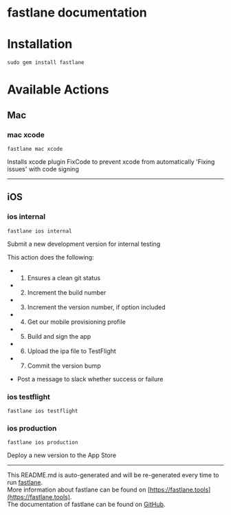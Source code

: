 fastlane documentation
================
# Installation
```
sudo gem install fastlane
```
# Available Actions
## Mac
### mac xcode
```
fastlane mac xcode
```
Installs xcode plugin FixCode to prevent xcode from automatically 'Fixing issues' with code signing

----

## iOS
### ios internal
```
fastlane ios internal
```
Submit a new development version for internal testing

This action does the following:



- 1) Ensures a clean git status

- 2) Increment the build number

- 3) Increment the version number, if option included

- 4) Get our mobile provisioning profile

- 5) Build and sign the app

- 6) Upload the ipa file to TestFlight

- 7) Commit the version bump

- Post a message to slack whether success or failure
### ios testflight
```
fastlane ios testflight
```

### ios production
```
fastlane ios production
```
Deploy a new version to the App Store

----

This README.md is auto-generated and will be re-generated every time to run [fastlane](https://fastlane.tools).  
More information about fastlane can be found on [https://fastlane.tools](https://fastlane.tools).  
The documentation of fastlane can be found on [GitHub](https://github.com/fastlane/fastlane).